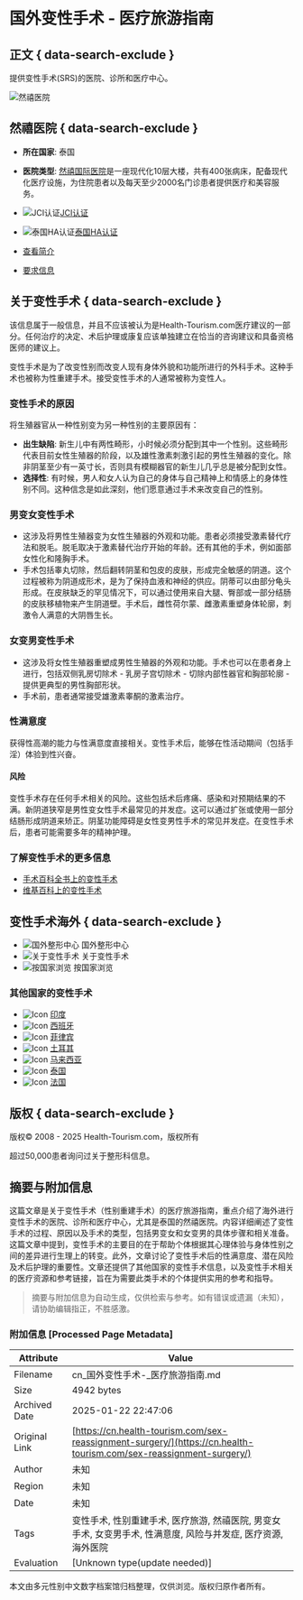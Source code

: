 # 国外变性手术 - 医疗旅游指南

## 正文 { data-search-exclude }


提供变性手术(SRS)的医院、诊所和医疗中心。

![然禧医院](/_resources/business/15/BusinessPage.jpg)

## 然禧医院 { data-search-exclude }

- **所在国家**: 泰国
- **医院类型**: [然禧国际医院](https://www.health-tourism.com/)是一座现代化10层大楼，共有400张病床，配备现代化医疗设施，为住院患者以及每天至少2000名门诊患者提供医疗和美容服务。
  
- ![JCI认证](/images/icon_jci_big.png)[JCI认证](/jci-accreditation/)
- ![泰国HA认证](/images/thai-logo.png)[泰国HA认证](/ha-accreditation-thailand/)
  
- [查看简介](/medical-centers/yanhee-hospital/ "查看简介 - 然禧医院")  
- [要求信息](/contact-hospital/yanhee-hospital/ "要求信息 - 然禧医院")

## 关于变性手术 { data-search-exclude }

该信息属于一般信息，并且不应该被认为是Health-Tourism.com医疗建议的一部分。任何治疗的决定、术后护理或康复应该单独建立在恰当的咨询建议和具备资格医师的建议上。

变性手术是为了改变性别而改变人现有身体外貌和功能所进行的外科手术。这种手术也被称为性重建手术。接受变性手术的人通常被称为变性人。

### 变性手术的原因

将生殖器官从一种性别变为另一种性别的主要原因有：

- **出生缺陷**: 新生儿中有两性畸形，小时候必须分配到其中一个性别。这些畸形代表目前女性生殖器的阶段，以及雄性激素刺激引起的男性生殖器的变化。除非阴茎至少有一英寸长，否则具有模糊器官的新生儿几乎总是被分配到女性。
- **选择性**: 有时候，男人和女人认为自己的身体与自己精神上和情感上的身体性别不同。这种信念是如此深刻，他们愿意通过手术来改变自己的性别。

### 男变女变性手术

- 这涉及将男性生殖器变为女性生殖器的外观和功能。患者必须接受激素替代疗法和脱毛。脱毛取决于激素替代治疗开始的年龄。还有其他的手术，例如面部女性化和隆胸手术。
- 手术包括睾丸切除，然后翻转阴茎和包皮的皮肤，形成完全敏感的阴道。这个过程被称为阴道成形术，是为了保持血液和神经的供应。阴蒂可以由部分龟头形成。在皮肤缺乏的罕见情况下，可以通过使用来自大腿、臀部或一部分结肠的皮肤移植物来产生阴道壁。手术后，雌性荷尔蒙、雌激素重塑身体轮廓，刺激令人满意的大阴唇生长。

### 女变男变性手术

- 这涉及将女性生殖器重塑成男性生殖器的外观和功能。手术也可以在患者身上进行，包括双侧乳房切除术 - 乳房子宫切除术 - 切除内部性器官和胸部轮廓 - 提供更典型的男性胸部形状。
- 手术前，患者通常接受雄激素睾酮的激素治疗。

### 性满意度

获得性高潮的能力与性满意度直接相关。变性手术后，能够在性活动期间（包括手淫）体验到性兴奋。

#### 风险

变性手术存在任何手术相关的风险。这些包括术后疼痛、感染和对预期结果的不满。新阴道狭窄是男性变女性手术最常见的并发症。这可以通过扩张或使用一部分结肠形成阴道来矫正。阴茎功能障碍是女性变男性手术的常见并发症。在变性手术后，患者可能需要多年的精神护理。

### 了解变性手术的更多信息

- [手术百科全书上的变性手术](http://www.surgeryencyclopedia.com/Pa-St/Sex-Reassignment-Surgery.html "手术百科全书上的变性手术")
- [维基百科上的变性手术](https://en.wikipedia.org/wiki/Sex_reassignment_surgery_%28male-to-female%29 "维基百科上的变性手术")

## 变性手术海外 { data-search-exclude }

- ![国外整形中心](/images/blank.gif) 国外整形中心
- ![关于变性手术](/images/blank.gif) 关于变性手术
- ![按国家浏览](/images/blank.gif) 按国家浏览

### 其他国家的变性手术

- ![Icon](/images/blank.gif) [印度](/sex-reassignment-surgery/india/ "印度中的变性手术")
- ![Icon](/images/blank.gif) [西班牙](/sex-reassignment-surgery/spain/ "西班牙中的变性手术")
- ![Icon](/images/blank.gif) [菲律宾](/sex-reassignment-surgery/philippines/ "菲律宾中的变性手术")
- ![Icon](/images/blank.gif) [土耳其](/sex-reassignment-surgery/turkey/ "土耳其中的变性手术")
- ![Icon](/images/blank.gif) [马来西亚](/sex-reassignment-surgery/malaysia/ "马来西亚中的变性手术")
- ![Icon](/images/blank.gif) [泰国](/sex-reassignment-surgery/thailand/ "泰国中的变性手术")
- ![Icon](/images/blank.gif) [法国](/sex-reassignment-surgery/france/ "法国中的变性手术")

## 版权 { data-search-exclude }

版权© 2008 - 2025 Health-Tourism.com，版权所有

超过50,000患者询问过关于整形科信息。
<!-- tcd_original_link https://cn.health-tourism.com/sex-reassignment-surgery/ -->


## 摘要与附加信息

<!-- tcd_abstract -->
这篇文章是关于变性手术（性别重建手术）的医疗旅游指南，重点介绍了海外进行变性手术的医院、诊所和医疗中心，尤其是泰国的然禧医院。内容详细阐述了变性手术的过程、原因以及手术的类型，包括男变女和女变男的具体步骤和相关准备。这篇文章中提到，变性手术的主要目的在于帮助个体根据其心理体验与身体性别之间的差异进行生理上的转变。此外，文章讨论了变性手术后的性满意度、潜在风险及术后护理的重要性。文章还提供了其他国家的变性手术信息，以及变性手术相关的医疗资源和参考链接，旨在为需要此类手术的个体提供实用的参考和指导。
<!-- tcd_abstract_end -->

> 摘要与附加信息为自动生成，仅供检索与参考。如有错误或遗漏（未知），请协助编辑指正，不胜感激。

### 附加信息 [Processed Page Metadata]

| Attribute       | Value                                  |
|-----------------|----------------------------------------|
| Filename        | cn_国外变性手术-_医疗旅游指南.md                             |
| Size            | 4942 bytes                           |
| Archived Date   | 2025-01-22 22:47:06                             |
| Original Link   | [https://cn.health-tourism.com/sex-reassignment-surgery/](https://cn.health-tourism.com/sex-reassignment-surgery/)                       |
| Author          | 未知                               |
| Region          | 未知                               |
| Date            | 未知                                 |
| Tags            | 变性手术, 性别重建手术, 医疗旅游, 然禧医院, 男变女手术, 女变男手术, 性满意度, 风险与并发症, 医疗资源, 海外医院                                 |
| Evaluation            | [Unknown type(update needed)]                                 |
<!-- tcd_table_end -->

本文由多元性别中文数字档案馆归档整理，仅供浏览。版权归原作者所有。
